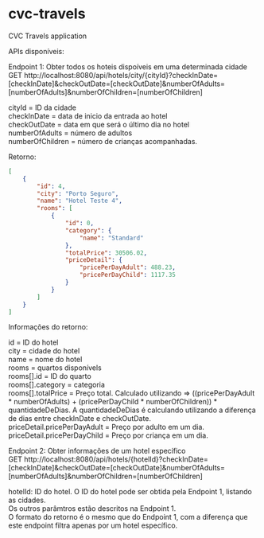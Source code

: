 # cvc-travels
CVC Travels application

APIs disponíveis:

Endpoint 1: Obter todos os hoteis dispoíveis em uma determinada cidade  
GET http://localhost:8080/api/hotels/city/{cityId}?checkInDate=[checkInDate]&checkOutDate=[checkOutDate]&numberOfAdults=[numberOfAdults]&numberOfChildren=[numberOfChildren]  
  
cityId = ID da cidade  
checkInDate = data de inicio da entrada ao hotel  
checkOutDate = data em que será o último dia no hotel  
numberOfAdults = número de adultos  
numberOfChildren = número de crianças acompanhadas.  
  
Retorno:  
```json
[  
    {  
        "id": 4,  
        "city": "Porto Seguro",  
        "name": "Hotel Teste 4",  
        "rooms": [  
            {  
                "id": 0,  
                "category": {  
                    "name": "Standard"  
                },  
                "totalPrice": 30506.02,  
                "priceDetail": {  
                    "pricePerDayAdult": 488.23,  
                    "pricePerDayChild": 1117.35  
                }  
            }  
        ]  
    }  
]  
```
Informações do retorno:  
  
id = ID do hotel  
city = cidade do hotel  
name = nome do hotel  
rooms = quartos disponívels  
rooms[].id = ID do quarto  
rooms[].category = categoria  
rooms[].totalPrice = Preço total. Calculado utilizando => ((pricePerDayAdult * numberOfAdults) + (pricePerDayChild * numberOfChildren)) * quantidadeDeDias. A quantidadeDeDias é calculando utilizando a diferença de dias entre checkInDate e checkOutDate.  
priceDetail.pricePerDayAdult = Preço por adulto em um dia.  
priceDetail.pricePerDayChild = Preço por criança em um dia.  

Endpoint 2: Obter informações de um hotel específico  
GET http://localhost:8080/api/hotels/{hotelId}?checkInDate=[checkInDate]&checkOutDate=[checkOutDate]&numberOfAdults=[numberOfAdults]&numberOfChildren=[numberOfChildren]  

hotelId: ID do hotel. O ID do hotel pode ser obtida pela Endpoint 1, listando as cidades.  
Os outros parâmtros estão descritos na Endpoint 1.  
O formato do retorno é o mesmo que do Endpoint 1, com a diferença que este endpoint filtra apenas por um hotel específico.  
